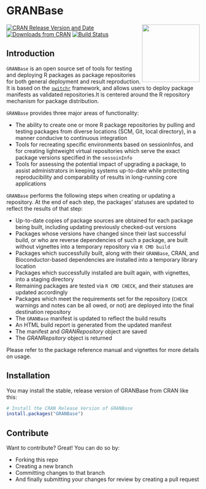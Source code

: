 GRANBase
========
<img src="inst/assets/images/pkg.png" width="150" align="right" />

[![CRAN Release Version and Date](http://www.r-pkg.org/badges/version-last-release/GRANBase)](https://cran.rstudio.com/web/packages/GRANBase/index.html)
[![Downloads from CRAN](http://cranlogs.r-pkg.org/badges/grand-total/GRANBase)](https://cran.r-project.org/web/packages/GRANBase/GRANBase.pdf)
[![Build Status](https://travis-ci.org/gmbecker/gRAN.svg?branch=master)](https://travis-ci.org/gmbecker/gRAN)


## Introduction

`GRANBase` is an open source set of tools for testing and deploying R packages as package repositories for both general deployment
and result reproduction. It is based on the [`switchr`](https://cran.r-project.org/package=switchr) framework, and allows users to deploy package manifests as validated repositories.It is centered around the R repository mechanism for package distribution.

`GRANBase` provides three major areas of functionality:

- The ability to create one or more R package repositories by pulling and testing packages from diverse locations (SCM, Git, local directory), in a manner conducive to continuous integration
- Tools for recreating specific environments based on sessionInfos, and for creating lightweight virtual repositories which serve the exact package versions specified in the `sessoinInfo`
- Tools for assessing the potential impact of upgrading a package, to assist administrators in keeping systems up-to-date while protecting reproducibility and comparability of results in long-running core applications

`GRANBase` performs the following steps when creating or updating a repository. At the end of each step, the packages’ statuses are updated to reflect the results of that step:
- Up-to-date copies of package sources are obtained for each package being built, including updating previously checked-out versions
- Packages whose versions have changed since their last successful build, or who are reverse dependencies of such a package, are built without vignettes into a temporary repository via `R CMD build`
- Packages which successfully built, along with their `GRANBase`, CRAN, and Bioconductor-based dependencies are installed into a temporary library location
- Packages which successfully installed are built again, with vignettes, into a staging directory
- Remaining packages are tested via `R CMD CHECK`, and their statuses are updated accordingly
- Packages which meet the requirements set for the repository (`CHECK` warnings and notes can be all owed, or not) are deployed into the final destination repository
- The `GRANBase` manifest is updated to reflect the build results
- An HTML build report is generated from the updated manifest
- The manifest and *GRANRepository* object are saved
- The *GRANRepsitory* object is returned

Please refer to the package reference manual and vignettes for more details on usage.

## Installation

You may install the stable, release version of GRANBase from CRAN like this:
```R
# Install the CRAN Release Version of GRANBase
install.packages("GRANBase")
```

## Contribute

Want to contribute? Great! You can do so by:
- Forking this repo
- Creating a new branch
- Committing changes to that branch
- And finally submitting your changes for review by creating a pull request
